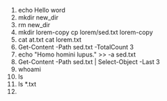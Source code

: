 1) echo Hello word
2) mkdir new_dir
3) rm new_dir
4) mkdir lorem-copy 
cp lorem/sed.txt lorem-copy
5) cat at.txt
cat lorem.txt
6) Get-Content -Path sed.txt -TotalCount 3
7) echo "Homo homini lupus." >> -a sed.txt
8) Get-Content -Path sed.txt | Select-Object -Last 3
9) whoami
10) ls
11) ls *.txt
12) 